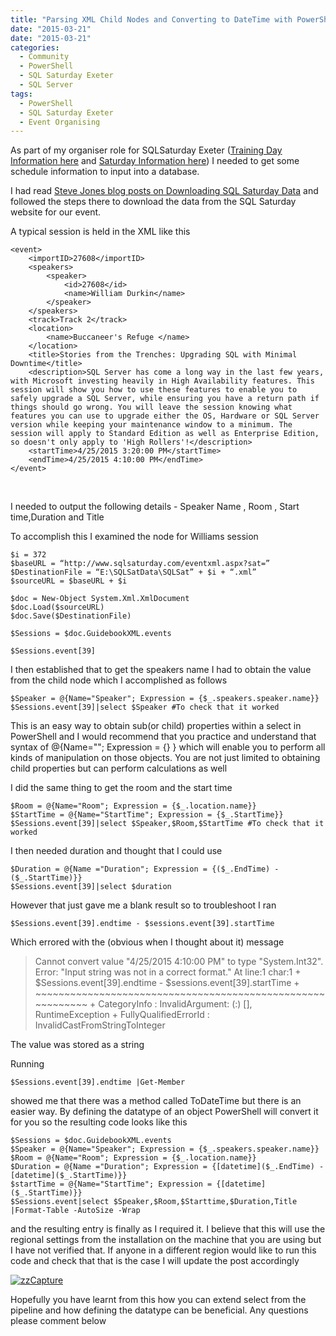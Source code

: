 ```yaml
---
title: "Parsing XML Child Nodes and Converting to DateTime with PowerShell"
date: "2015-03-21"
date: "2015-03-21" 
categories: 
  - Community
  - PowerShell
  - SQL Saturday Exeter
  - SQL Server
tags: 
  - PowerShell
  - SQL Saturday Exeter
  - Event Organising
---
```


As part of my organiser role for SQLSaturday Exeter ([Training Day Information here](http://sqlsatexeter.azurewebsites.net) and [Saturday Information here](https://www.sqlsaturday.com/372/)) I needed to get some schedule information to input into a database.

I had read [Steve Jones blog posts on Downloading SQL Saturday Data](https://voiceofthedba.wordpress.com/2015/01/26/downloading-sql-saturday-data/) and followed the steps there to download the data from the SQL Saturday website for our event.

A typical session is held in the XML like this
```
<event>
    <importID>27608</importID>
    <speakers>
        <speaker>
            <id>27608</id>
            <name>William Durkin</name>
        </speaker>
    </speakers>
    <track>Track 2</track>
    <location>
        <name>Buccaneer's Refuge </name>
    </location>
    <title>Stories from the Trenches: Upgrading SQL with Minimal Downtime</title>
    <description>SQL Server has come a long way in the last few years, with Microsoft investing heavily in High Availability features. This session will show you how to use these features to enable you to safely upgrade a SQL Server, while ensuring you have a return path if things should go wrong. You will leave the session knowing what features you can use to upgrade either the OS, Hardware or SQL Server version while keeping your maintenance window to a minimum. The session will apply to Standard Edition as well as Enterprise Edition, so doesn't only apply to 'High Rollers'!</description>
    <startTime>4/25/2015 3:20:00 PM</startTime>
    <endTime>4/25/2015 4:10:00 PM</endTime>
</event>
```
 

I needed to output the following details - Speaker Name , Room , Start time,Duration and Title

To accomplish this I examined the node for Williams session
```
$i = 372
$baseURL = “http://www.sqlsaturday.com/eventxml.aspx?sat=”
$DestinationFile = “E:\SQLSatData\SQLSat” + $i + “.xml”
$sourceURL = $baseURL + $i

$doc = New-Object System.Xml.XmlDocument
$doc.Load($sourceURL)
$doc.Save($DestinationFile)

$Sessions = $doc.GuidebookXML.events

$Sessions.event[39]
```
I then established that to get the speakers name I had to obtain the value from the child node which I accomplished as follows
```
$Speaker = @{Name="Speaker"; Expression = {$_.speakers.speaker.name}}
$Sessions.event[39]|select $Speaker #To check that it worked
```
This is an easy way to obtain sub(or child) properties within a select in PowerShell and I would recommend that you practice and understand that syntax of @{Name=""; Expression = {} } which will enable you to perform all kinds of manipulation on those objects. You are not just limited to obtaining child properties but can perform calculations as well

I did the same thing to get the room and the start time
```
$Room = @{Name="Room"; Expression = {$_.location.name}}
$StartTime = @{Name="StartTime"; Expression = {$_.StartTime}}
$Sessions.event[39]|select $Speaker,$Room,$StartTime #To check that it worked
```
I then needed duration and thought that I could use
```
$Duration = @{Name ="Duration"; Expression = {($_.EndTime) - ($_.StartTime)}}
$Sessions.event[39]|select $duration
```
However that just gave me a blank result so to troubleshoot I ran

`$Sessions.event[39].endtime - $sessions.event[39].startTime`

Which errored with the (obvious when I thought about it) message

> Cannot convert value "4/25/2015 4:10:00 PM" to type "System.Int32". Error: "Input string was not in a correct format." At line:1 char:1 + $Sessions.event[39].endtime - $sessions.event[39].startTime + ~~~~~~~~~~~~~~~~~~~~~~~~~~~~~~~~~~~~~~~~~~~~~~~~~~~~~~~~~~~ + CategoryInfo : InvalidArgument: (:) [], RuntimeException + FullyQualifiedErrorId : InvalidCastFromStringToInteger

The value was stored as a string

Running

`$Sessions.event[39].endtime |Get-Member`

showed me that there was a method called ToDateTime but there is an easier way. By defining the datatype of an object PowerShell will convert it for you so the resulting code looks like this
```
$Sessions = $doc.GuidebookXML.events
$Speaker = @{Name="Speaker"; Expression = {$_.speakers.speaker.name}}
$Room = @{Name="Room"; Expression = {$_.location.name}}
$Duration = @{Name ="Duration"; Expression = {[datetime]($_.EndTime) - [datetime]($_.StartTime)}}
$startTime = @{Name="StartTime"; Expression = {[datetime]($_.StartTime)}}
$Sessions.event|select $Speaker,$Room,$Starttime,$Duration,Title |Format-Table -AutoSize -Wrap
```
and the resulting entry is finally as I required it. I believe that this will use the regional settings from the installation on the machine that you are using but I have not verified that. If anyone in a different region would like to run this code and check that that is the case I will update the post accordingly

[![zzCapture](https://sqldbawithabeard.com/wp-content/uploads/2015/03/zzcapture.jpg?w=300)](https://sqldbawithabeard.com/wp-content/uploads/2015/03/zzcapture.jpg)

Hopefully you have learnt from this how you can extend select from the pipeline and how defining the datatype can be beneficial. Any questions please comment below
